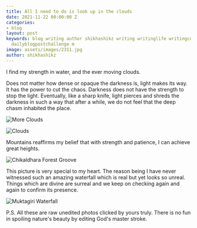 ```yaml
---
title: All I need to do is look up in the clouds
date: 2021-11-22 00:00:00 Z
categories:
- blog
layout: post
keywords: blog writing author shikhashikz writing writinglife writingcommunity dailyblogpost
  dailyblogpostchallenge m
image: assets/images/2311.jpg
author: shikhashikz
---
```


I find my strength in water, and the ever moving clouds.

Does not matter how dense or opaque the darkness is, light makes its way. It has the power to cut the chaos. Darkness does not have the strength to stop the light. Eventually, like a sharp knife, light pierces and shreds the darkness in such a way that after a while, we do not feel that the deep chasm inhabited the place.

![More Clouds](https://user-images.githubusercontent.com/21696121/143009541-40358e69-1930-4202-b7e8-21e5bc28b5dd.jpg)

![Clouds](https://user-images.githubusercontent.com/21696121/143009574-ddba7a14-dc6f-4c44-b3d9-d39a0897721a.jpg)

Mountains reaffirms my belief that with strength and patience, I can achieve great heights.

![Chikaldhara Forest Groove](https://user-images.githubusercontent.com/21696121/143009752-ccb8965d-597e-49e4-90c3-8aa1fdf73fe7.jpg)

This picture is very special to my heart. The reason being I have never witnessed such an amazing waterfall which is real but yet looks so unreal. Things which are divine are surreal and we keep on checking again and again to confirm its presence. 

![Muktagiri Waterfall](https://user-images.githubusercontent.com/21696121/143009611-adab1ac6-0301-4fbf-9115-3f8aef402e06.jpg)

P.S. All these are raw unedited photos clicked by yours truly. There is no fun in spoiling nature's beauty by editing God's master stroke.

